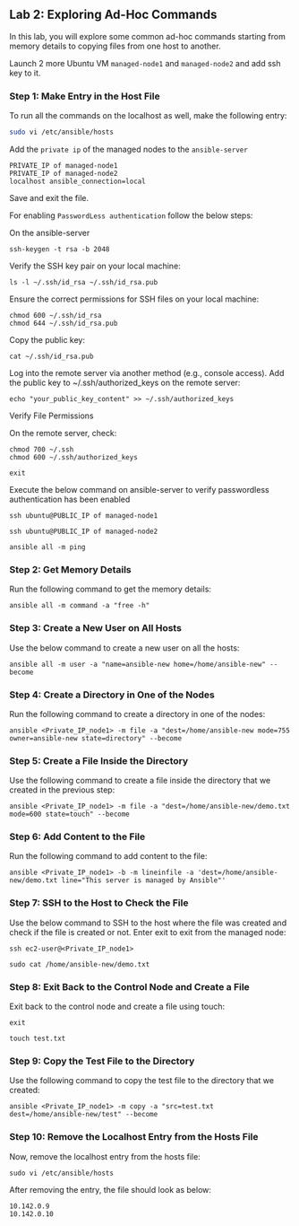 ## Lab 2: Exploring Ad-Hoc Commands

In this lab, you will explore some common ad-hoc commands starting from memory details to copying files from one host to another.

Launch 2 more Ubuntu VM `managed-node1` and `managed-node2` and add ssh key to it.

### Step 1: Make Entry in the Host File

To run all the commands on the localhost as well, make the following entry:

```sh
sudo vi /etc/ansible/hosts
```
Add the `private ip` of the managed nodes to the `ansible-server`
```
PRIVATE_IP of managed-node1
PRIVATE_IP of managed-node2
localhost ansible_connection=local
```
Save and exit the file.

For enabling `PasswordLess authentication` follow the below steps:

On the ansible-server
```
ssh-keygen -t rsa -b 2048
```
Verify the  SSH key pair on your local machine:
```
ls -l ~/.ssh/id_rsa ~/.ssh/id_rsa.pub
```
Ensure the correct permissions for SSH files on your local machine:
```
chmod 600 ~/.ssh/id_rsa
chmod 644 ~/.ssh/id_rsa.pub
```
Copy the public key:
```
cat ~/.ssh/id_rsa.pub
```
Log into the remote server via another method (e.g., console access).
Add the public key to ~/.ssh/authorized_keys on the remote server:
```
echo "your_public_key_content" >> ~/.ssh/authorized_keys
```
Verify File Permissions

On the remote server, check:
```
chmod 700 ~/.ssh
chmod 600 ~/.ssh/authorized_keys
```
```
exit
```
Execute the below command on ansible-server to verify passwordless authentication has been enabled
```
ssh ubuntu@PUBLIC_IP of managed-node1
```
```
ssh ubuntu@PUBLIC_IP of managed-node2
```
```
ansible all -m ping
```


### Step 2: Get Memory Details
Run the following command to get the memory details:
```
ansible all -m command -a "free -h"
```

### Step 3: Create a New User on All Hosts
Use the below command to create a new user on all the hosts:
```
ansible all -m user -a "name=ansible-new home=/home/ansible-new" --become
```

### Step 4: Create a Directory in One of the Nodes
Run the following command to create a directory in one of the nodes:
```
ansible <Private_IP_node1> -m file -a "dest=/home/ansible-new mode=755 owner=ansible-new state=directory" --become
```

### Step 5: Create a File Inside the Directory
Use the following command to create a file inside the directory that we created in the previous step:
```
ansible <Private_IP_node1> -m file -a "dest=/home/ansible-new/demo.txt mode=600 state=touch" --become
```

### Step 6: Add Content to the File
Run the following command to add content to the file:
```
ansible <Private_IP_node1> -b -m lineinfile -a 'dest=/home/ansible-new/demo.txt line="This server is managed by Ansible"'
```

### Step 7: SSH to the Host to Check the File
Use the below command to SSH to the host where the file was created and check if the file is created or not. Enter exit to exit from the managed node:
```
ssh ec2-user@<Private_IP_node1>
```
```
sudo cat /home/ansible-new/demo.txt
```

### Step 8: Exit Back to the Control Node and Create a File
Exit back to the control node and create a file using touch:
```
exit
```
```
touch test.txt
```

### Step 9: Copy the Test File to the Directory
Use the following command to copy the test file to the directory that we created:
```
ansible <Private_IP_node1> -m copy -a "src=test.txt dest=/home/ansible-new/test" --become
```

### Step 10: Remove the Localhost Entry from the Hosts File
Now, remove the localhost entry from the hosts file:
```
sudo vi /etc/ansible/hosts
```
After removing the entry, the file should look as below:
```
10.142.0.9
10.142.0.10
```
